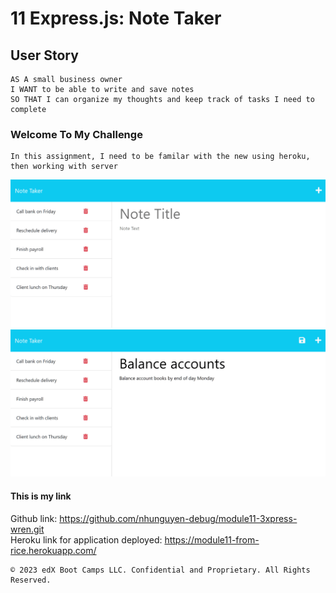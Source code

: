 # 11 Express.js: Note Taker

## User Story

```
AS A small business owner
I WANT to be able to write and save notes
SO THAT I can organize my thoughts and keep track of tasks I need to complete
```

### Welcome To My Challenge
```
In this assignment, I need to be familar with the new using heroku, then working with server

```
![This is picture from deployed link 1](./Assets/demo-1.png)
![This is the second picture from depolyed link ](./Assets/demo-2.png)
#### This is my link
Github link: https://github.com/nhunguyen-debug/module11-3xpress-wren.git
<br>
Heroku link for application deployed: https://module11-from-rice.herokuapp.com/

```
© 2023 edX Boot Camps LLC. Confidential and Proprietary. All Rights Reserved.
```